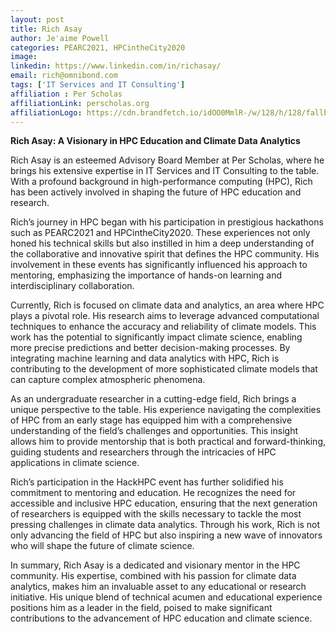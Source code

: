 ```yaml
---
layout: post
title: Rich Asay
author: Je'aime Powell
categories: PEARC2021, HPCintheCity2020
image: 
linkedin: https://www.linkedin.com/in/richasay/
email: rich@omnibond.com
tags: ['IT Services and IT Consulting']
affiliation : Per Scholas 
affiliationLink: perscholas.org
affiliationLogo: https://cdn.brandfetch.io/idOO0MmlR-/w/128/h/128/fallback/lettermark/icon.webp?c=1ax1736898950726bfumLaCV7m-QFIeOvz                      
---
```


**Rich Asay: A Visionary in HPC Education and Climate Data Analytics**
 
 Rich Asay is an esteemed Advisory Board Member at Per Scholas, where he brings his extensive expertise in IT Services and IT Consulting to the table. With a profound background in high-performance computing (HPC), Rich has been actively involved in shaping the future of HPC education and research.
 
 Rich’s journey in HPC began with his participation in prestigious hackathons such as PEARC2021 and HPCintheCity2020. These experiences not only honed his technical skills but also instilled in him a deep understanding of the collaborative and innovative spirit that defines the HPC community. His involvement in these events has significantly influenced his approach to mentoring, emphasizing the importance of hands-on learning and interdisciplinary collaboration.
 
 Currently, Rich is focused on climate data and analytics, an area where HPC plays a pivotal role. His research aims to leverage advanced computational techniques to enhance the accuracy and reliability of climate models. This work has the potential to significantly impact climate science, enabling more precise predictions and better decision-making processes. By integrating machine learning and data analytics with HPC, Rich is contributing to the development of more sophisticated climate models that can capture complex atmospheric phenomena.
 
 As an undergraduate researcher in a cutting-edge field, Rich brings a unique perspective to the table. His experience navigating the complexities of HPC from an early stage has equipped him with a comprehensive understanding of the field’s challenges and opportunities. This insight allows him to provide mentorship that is both practical and forward-thinking, guiding students and researchers through the intricacies of HPC applications in climate science.
 
 Rich’s participation in the HackHPC event has further solidified his commitment to mentoring and education. He recognizes the need for accessible and inclusive HPC education, ensuring that the next generation of researchers is equipped with the skills necessary to tackle the most pressing challenges in climate data analytics. Through his work, Rich is not only advancing the field of HPC but also inspiring a new wave of innovators who will shape the future of climate science.
 
 In summary, Rich Asay is a dedicated and visionary mentor in the HPC community. His expertise, combined with his passion for climate data analytics, makes him an invaluable asset to any educational or research initiative. His unique blend of technical acumen and educational experience positions him as a leader in the field, poised to make significant contributions to the advancement of HPC education and climate science.  
                    
